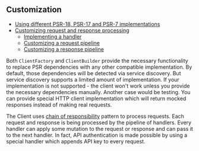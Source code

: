 ## Customization

* [Using different PSR-18, PSR-17 and PSR-7 implementations](different_psr_implementations.md)
* [Customizing request and response processing](pipelines/implementing_a_handler.md)  
    + [Implementing a handler](pipelines/implementing_a_handler.md)
    + [Customizing a request pipeline](pipelines/customizing_request_pipeline.md)
    + [Customizing a response pipeline](pipelines/customizing_response_pipeline.md)

Both `ClientFactory` and `ClientBuilder` provide the necessary functionality to replace PSR dependencies with any other compatible implementation.
By default, those dependencies will be detected via service discovery. But service discovery supports a limited amount of implementation.
If your implementation is not supported - the client won't work unless you provide the necessary dependencies manually.
Another case would be testing. You can provide special HTTP client implementation which will return mocked responses instead of making
real requests.

The Client uses [chain of responsibility](https://refactoring.guru/design-patterns/chain-of-responsibility) pattern to process requests.
Each request and response is being processed by the pipeline of handlers. Every handler can apply some mutation to the request or response
and can pass it to the next handler. In fact, API authentication is made possible by using a special handler which appends API key to every request.
